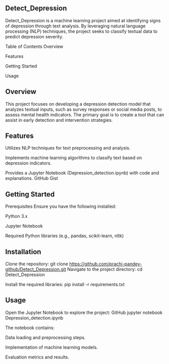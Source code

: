 ## Detect_Depression
Detect_Depression is a machine learning project aimed at identifying signs of depression through text analysis. By leveraging natural language processing (NLP) techniques, the project seeks to classify textual data to predict depression severity.​

Table of Contents
Overview

Features

Getting Started

Usage


## Overview
This project focuses on developing a depression detection model that analyzes textual inputs, such as survey responses or social media posts, to assess mental health indicators. The primary goal is to create a tool that can assist in early detection and intervention strategies.​

## Features
Utilizes NLP techniques for text preprocessing and analysis.

Implements machine learning algorithms to classify text based on depression indicators.

Provides a Jupyter Notebook (Depression_detection.ipynb) with code and explanations.​
GitHub
Gist

## Getting Started
Prerequisites
Ensure you have the following installed:

Python 3.x

Jupyter Notebook

Required Python libraries (e.g., pandas, scikit-learn, nltk)​

## Installation
Clone the repository:​
git clone https://github.com/prachi-pandey-github/Detect_Depression.git
Navigate to the project directory:​
cd Detect_Depression

Install the required libraries:​
pip install -r requirements.txt

## Usage
Open the Jupyter Notebook to explore the project:​
GitHub
jupyter notebook Depression_detection.ipynb

The notebook contains:​

Data loading and preprocessing steps.

Implementation of machine learning models.

Evaluation metrics and results.​



